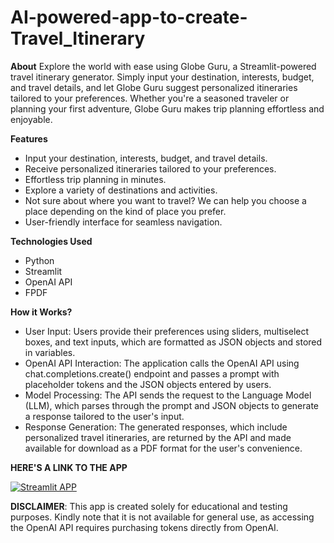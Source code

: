 # AI-powered-app-to-create-Travel_Itinerary
**About**
Explore the world with ease using Globe Guru, a Streamlit-powered travel itinerary generator. Simply input your destination, interests, budget, and travel details, and let Globe Guru suggest personalized itineraries tailored to your preferences. Whether you're a seasoned traveler or planning your first adventure, Globe Guru makes trip planning effortless and enjoyable.

**Features**
- Input your destination, interests, budget, and travel details.
- Receive personalized itineraries tailored to your preferences.
- Effortless trip planning in minutes.
- Explore a variety of destinations and activities.
- Not sure about where you want to travel? We can help you choose a place depending on the kind of place you prefer.
- User-friendly interface for seamless navigation.

**Technologies Used**
- Python
- Streamlit
- OpenAI API
- FPDF

**How it Works?**
- User Input: Users provide their preferences using sliders, multiselect boxes, and text inputs, which are formatted as JSON objects and stored in variables.
- OpenAI API Interaction: The application calls the OpenAI API using chat.completions.create() endpoint and passes a prompt with placeholder tokens and the JSON objects 
  entered by users.
- Model Processing: The API sends the request to the Language Model (LLM), which parses through the prompt and JSON objects to generate a response tailored to the user's input.
- Response Generation: The generated responses, which include personalized travel itineraries, are returned by the API and made available for download as a PDF format for the user's convenience.

**HERE'S A LINK TO THE APP**

[![Streamlit APP](https://static.streamlit.io/badges/streamlit_badge_black_white.svg)](https://ai-powered-app-to-create-travelitinerary-uhbhy.streamlit.app/)

**DISCLAIMER**: This app is created solely for educational and testing purposes. Kindly note that it is not available for general use, as accessing the OpenAI API requires purchasing tokens directly from OpenAI.
